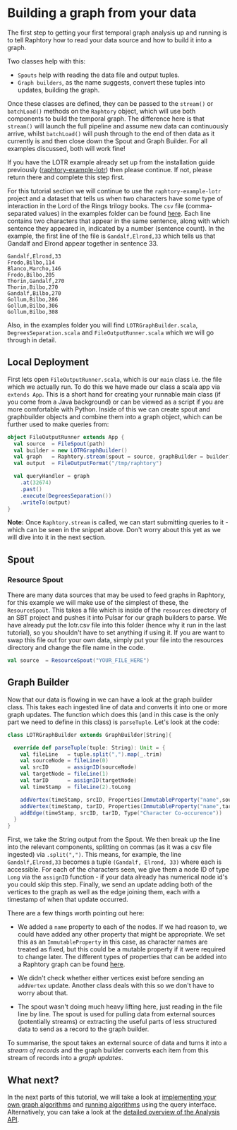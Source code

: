 # Building a graph from your data

The first step to getting your first temporal graph analysis up and running is to tell Raphtory how to read your data source and how to build it into a graph. 

Two classes help with this:

- `Spouts` help with reading the data file and output tuples.
- `Graph builders`, as the name suggests, convert these tuples into updates, building the graph.

Once these classes are defined, they can be passed to the `stream()` or `batchLoad()` methods on the `Raphtory` object, which will use both components to build the temporal graph. The difference here is that `stream()` will launch the full pipeline and assume new data can continuously arrive, whilst `batchLoad()` will push through to the end of then data as it currently is and then close down the Spout and Graph Builder. For all examples discussed, both will work fine!

If you have the LOTR example already set up from the installation guide previously ([raphtory-example-lotr](https://github.com/Raphtory/Raphtory/tree/master/examples/raphtory-example-lotr)) then please continue. If not, please return there and complete this step first.  

For this tutorial section we will continue to use the `raphtory-example-lotr` project and a dataset that tells us when two characters have some type of interaction in the Lord of the Rings trilogy books. The `csv` file (comma-separated values) in the examples folder can be found [here](https://github.com/Raphtory/Examples/blob/0.5.0/raphtory-example-lotr/resources/lotr.csv). Each line contains two characters that appear in the same sentence, along with which sentence they appeared in, indicated by a number (sentence count). In the example, the first line of the file is `Gandalf,Elrond,33` which tells us that Gandalf and Elrond appear together in sentence 33.  

```
Gandalf,Elrond,33
Frodo,Bilbo,114
Blanco,Marcho,146
Frodo,Bilbo,205
Thorin,Gandalf,270
Thorin,Bilbo,270
Gandalf,Bilbo,270
Gollum,Bilbo,286
Gollum,Bilbo,306
Gollum,Bilbo,308
```

Also, in the examples folder you will find `LOTRGraphBuilder.scala`, `DegreesSeparation.scala` and `FileOutputRunner.scala` which we will go through in detail. 

## Local Deployment
First lets open `FileOutputRunner.scala`, which is our `main` class i.e. the file which we actually run.
To do this we have made our class a scala app via `extends App`.
This is a short hand for creating your runnable main class (if you come from a Java background)
or can be viewed as a script if you are more comfortable with Python.
Inside of this we can create spout and graphbuilder objects and combine them into a graph object,
which can be further used to make queries from:

````scala
object FileOutputRunner extends App {
  val source  = FileSpout(path)
  val builder = new LOTRGraphBuilder()
  val graph   = Raphtory.stream(spout = source, graphBuilder = builder)
  val output  = FileOutputFormat("/tmp/raphtory")

  val queryHandler = graph
    .at(32674)
    .past()
    .execute(DegreesSeparation())
    .writeTo(output)
}
````

**Note:** Once `Raphtory.stream` is called,
we can start submitting queries to it - which can be seen in the snippet above.
Don't worry about this yet as we will dive into it in the next section.

## Spout

### Resource Spout
There are many data sources that may be used to feed graphs in Raphtory, for this example we will make use of the simplest of these, the `ResourceSpout`. This takes a file which is inside of the `resources` directory of an SBT project and pushes it into Pulsar for our graph builders to parse. We have already put the lotr.csv file into this folder (hence why it run in the last tutorial), so you shouldn't have to set anything if using it. If you are want to swap this file out for your own data, simply put your file into the resources directory and change the file name in the code.

```scala 
val source  = ResourceSpout("YOUR_FILE_HERE")
```

## Graph Builder

Now that our data is flowing in we can have a look at the graph builder class. This takes each ingested line of data and converts it into one or more graph updates. The function which does this (and in this case is the only part we need to define in this class) is `parseTuple`. Let's look at the code:

```scala
class LOTRGraphBuilder extends GraphBuilder[String]{

  override def parseTuple(tuple: String): Unit = {
    val fileLine   = tuple.split(",").map(_.trim)
    val sourceNode = fileLine(0)
    val srcID      = assignID(sourceNode)
    val targetNode = fileLine(1)
    val tarID      = assignID(targetNode)
    val timeStamp  = fileLine(2).toLong

    addVertex(timeStamp, srcID, Properties(ImmutableProperty("name",sourceNode)), Type("Character"))
    addVertex(timeStamp, tarID, Properties(ImmutableProperty("name",targetNode)), Type("Character"))
    addEdge(timeStamp, srcID, tarID, Type("Character Co-occurence"))
  }
}
```

First, we take the String output from the Spout. We then break up the line into the relevant components, splitting on commas (as it was a csv file ingested) via `.split(",")`. This means, for example, the line `Gandalf,Elrond,33` becomes a tuple `(Gandalf, Elrond, 33)` where each is accessible. For each of the characters seen, we give them a node ID of type `Long` via the `assignID` function - if your data already has numerical node id's you could skip this step. Finally, we send an update adding both of the vertices to the graph as well as the edge joining them, each with a timestamp of when that update occurred.

There are a few things worth pointing out here:

* We added a `name` property to each of the nodes. If we had reason to, we could have added any other property that might be appropriate. We set this as an `ImmutableProperty` in this case, as character names are treated as fixed, but this could be a mutable property if it were required to change later. The different types of properties that can be added into a Raphtory graph can be found [here](com.raphtory.components.graphbuilder.Properties).

* We didn't check whether either vertices exist before sending an `addVertex` update. Another class deals with this so we don't have to worry about that.

* The spout wasn't doing much heavy lifting here, just reading in the file line by line. The spout is used for pulling data from external sources (potentially streams) or extracting the useful parts of less structured data to send as a record to the graph builder.

To summarise, the spout takes an external source of data and turns it into a _stream of records_ and the graph builder converts each item from this stream of records into a _graph updates_.

## What next?

In the next parts of this tutorial, we will take a look at [implementing your own graph algorithms](../Analysis/LOTR_six_degrees.md) 
and [running algorithms](../Analysis/queries.md) using the query interface. Alternatively, you can take a look at the 
[detailed overview of the Analysis API](../Analysis/analysis-explained.md).



